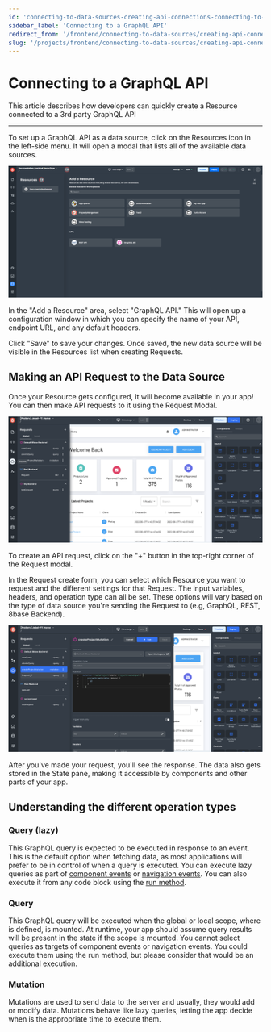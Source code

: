 ```yaml
---
id: 'connecting-to-data-sources-creating-api-connections-connecting-to-a-graphql-api'
sidebar_label: 'Connecting to a GraphQL API'
redirect_from: '/frontend/connecting-to-data-sources/creating-api-connections/connecting-to-a-graphql-api'
slug: '/projects/frontend/connecting-to-data-sources/creating-api-connections/connecting-to-a-graphql-api'
---
```


# Connecting to a GraphQL API

This article describes how developers can quickly create a Resource connected to a 3rd party GraphQL API

---

To set up a GraphQL API as a data source, click on the Resources icon in the left-side menu. It will open a modal that lists all of the available data sources.

![Resources in App Builder](./_images/ab-resources-1.png)

In the "Add a Resource" area, select "GraphQL API." This will open up a configuration window in which you can specify the name of your API, endpoint URL, and any default headers.

Click "Save" to save your changes. Once saved, the new data source will be visible in the Resources list when creating Requests.

## Making an API Request to the Data Source

Once your Resource gets configured, it will become available in your app! You can then make API requests to it using the Request Modal.

![Request Modal](./_images/ab-resources-requests-1.png)

To create an API request, click on the "+" button in the top-right corner of the Request modal.

In the Request create form, you can select which Resource you want to request and the different settings for that Request. The input variables, headers, and operation type can all be set. These options will vary based on the type of data source you're sending the Request to (e.g, GraphQL, REST, 8base Backend).

![Making a request in the Request Modal](./_images/ab-resources-request-2.png)

After you've made your request, you'll see the response. The data also gets stored in the State pane, making it accessible by components and other parts of your app.

## Understanding the different operation types

### Query (lazy)
This GraphQL query is expected to be executed in response to an event. This is the default option when fetching data, as most applications will prefer to be in control of when a query is executed. You can execute lazy queries as part of [component events](/projects/frontend/connecting-to-data-sources/how-to-make-api-calls-requests/how-to-execute-a-graphql-querymutation#setting-a-request-to-run-on-an-event) or [navigation events](/projects/frontend/app-navigation/create-and-editing-app-pages/adding-logic-to-navigation-events/). You can also execute it from any code block using the [run method](/projects/frontend/connecting-to-data-sources/how-to-make-api-calls-requests/how-to-execute-a-graphql-querymutation#setting-a-request-to-run-on-an-event).

### Query
This GraphQL query will be executed when the global or local scope, where is defined, is mounted. At runtime, your app should assume query results will be present in the state if the scope is mounted. You cannot select queries as targets of component events or navigation events. You could execute them using the run method, but please consider that would be an additional execution. 

### Mutation
Mutations are used to send data to the server and usually, they would add or modify data. Mutations behave like lazy queries, letting the app decide when is the appropriate time to execute them.